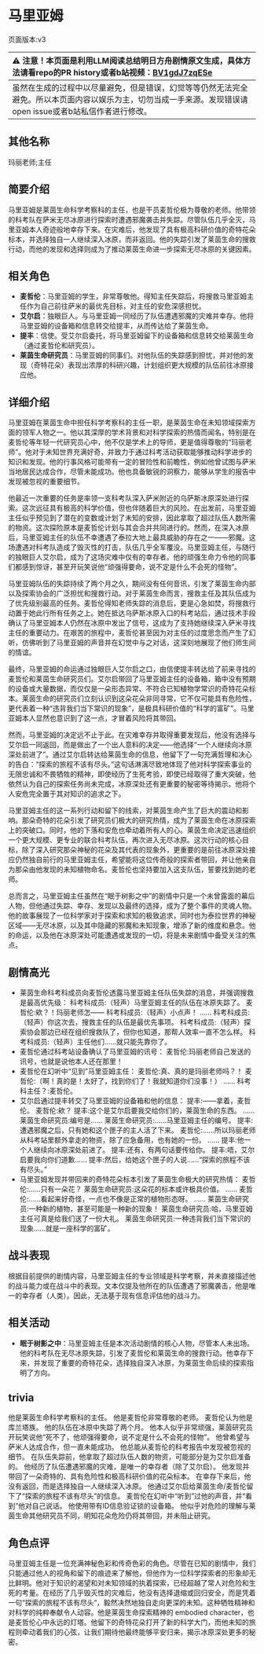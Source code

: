 # 马里亚姆
页面版本:v3
 

| :warning: 注意！本页面是利用LLM阅读总结明日方舟剧情原文生成，具体方法请看repo的PR history或者b站视频：[BV1gdJ7zqESe](https://www.bilibili.com/video/BV1gdJ7zqESe/)         |
|:----------------------------|
| 虽然在生成的过程中以尽量避免，但是错误，幻觉等等仍然无法完全避免。所以本页面内容以娱乐为主，切勿当成一手来源。发现错误请open issue或者b站私信作者进行修改。|



## 其他名称
玛丽老师;主任
## 简要介绍
马里亚姆是莱茵生命科学考察科的主任，也是干员麦哲伦极为尊敬的老师。他带领的科考队在萨米无尽冰原进行探索时遭遇邪魔袭击并失踪。尽管队伍几乎全灭，马里亚姆本人奇迹般地幸存下来。在灾难后，他发现了具有极高科研价值的奇特花朵标本，并选择独自一人继续深入冰原，而非返回。他的失踪引发了莱茵生命的搜救行动，而他的发现和选择则成为了推动莱茵生命进一步探索无尽冰原的关键因素。
## 相关角色
-   **麦哲伦**：马里亚姆的学生，非常尊敬他。得知主任失踪后，将搜救马里亚姆主任作为自己前往萨米的最优先目标，对主任的安危深感担忧。
-   **艾尔启**：独眼巨人。与马里亚姆一同经历了队伍遭遇邪魔的灾难并幸存。他将马里亚姆的设备箱和信息转交给提丰，从而传达给了莱茵生命。
-   **提丰**：信使。受艾尔启委托，将马里亚姆留下的设备箱和信息转交给莱茵生命（通过麦哲伦和研究员）。
-   **莱茵生命研究员**：马里亚姆的同事们。对他队伍的失踪感到担忧，并对他的发现（奇特花朵）表现出浓厚的科研兴趣，计划组织更大规模的队伍前往冰原接应他。
## 详细介绍
马里亚姆在莱茵生命中担任科学考察科的主任一职，是莱茵生命在未知领域探索方面的领军人物之一。他以其深厚的学术背景和对科学探索的热情而闻名，特别是在麦哲伦等年轻一代研究员心中，他不仅是学术上的导师，更是值得尊敬的“玛丽老师”。他对于未知世界充满好奇，并致力于通过科考活动获取能够推动科学进步的知识和发现。他的行事风格可能带有一定的冒险性和前瞻性，例如他曾试图与萨米当地居民达成合作，尽管未能成功。他也具备敏锐的洞察力，能够从学生的报告中发现被忽视的重要细节。

他最近一次重要的任务是率领一支科考队深入萨米附近的乌萨斯冰原深处进行探索。这次远征具有极高的科学价值，但也伴随着巨大的风险。在出发前，马里亚姆主任似乎预见到了潜在的变数或计划了未知的安排，因此拿取了超过队伍人数所需的物资。这次探险原本是麦哲伦计划与其会合并共同进行的。然而，在深入冰原后，马里亚姆主任的队伍不幸遭遇了泰拉大地上最具威胁的存在之一——邪魔。这场遭遇对科考队造成了毁灭性的打击，队伍几乎全军覆没。马里亚姆主任，与随行的独眼巨人艾尔启，成为了这场灾难中仅有的幸存者。他的顽强生命力令他的同事们都感到惊讶，甚至开玩笑说他“顽强得要命，说不定是什么不会死的怪物”。

马里亚姆队伍的失踪持续了两个月之久，期间没有任何音讯，引发了莱茵生命内部以及探索协会的广泛担忧和搜救行动。对于莱茵生命而言，搜救主任及其队伍成为了优先级别最高的任务。麦哲伦得知老师失踪的消息后，更是心急如焚，将搜救行动置于她此行所有任务之上。她在抵达乌萨斯冰原入口的科考站后，通过技术手段确认了马里亚姆本人仍然在冰原中发出了信号，这成为了支持她继续深入萨米寻找主任的重要动力。在艰苦的旅程中，麦哲伦甚至因为对主任的过度思念而产生了幻听，仿佛听到了马里亚姆的声音并在幻觉中与之对话，这深刻地展现了他们师生间的情谊。

最终，马里亚姆的命运通过独眼巨人艾尔启之口，由信使提丰转达给了前来寻找的麦哲伦和莱茵生命研究员们。艾尔启带回了马里亚姆主任的设备箱，箱中没有预期的设备或大量数据，而仅仅是一朵形态异常、不符合已知植物学常识的奇特花朵标本。莱茵生命的研究员们立刻认识到这朵花朵非同寻常，它不仅可能具有危险性，更代表着一种“违背我们当下常识的现象”，是极具科研价值的“科学的富矿”。马里亚姆本人显然也意识到了这一点，才冒着风险将其带回。

然而，马里亚姆的决定远不止于此。在灾难幸存并取得重要发现后，他没有选择与艾尔启一同返回，而是做出了一个出人意料的决定——他选择“一个人继续向冰原深处前进了”。通过艾尔启转达给莱茵生命的信息，他留下了一句充满哲理和决心的告白：“探索的旅程不该有尽头。”这句话淋漓尽致地体现了他对科学探索事业的无限忠诚和不畏牺牲的精神，即使经历了生死考验，即使已经取得了重大突破，他依然认为自己的探索任务尚未完成，冰原深处还有更重要的秘密等待揭示。他将个人安危完全置于其对知识的追求之下。

马里亚姆主任的这一系列行动和留下的线索，对莱茵生命产生了巨大的震动和影响。那朵奇特的花朵引发了研究员们极大的研究热情，成为了莱茵生命在冰原探索上的突破口。同时，他的下落和安危也牵动着所有人的心。莱茵生命决定迅速组织一个更大规模、更专业的联合科考队伍，再次进入无尽冰原。这次行动的核心目标，除了深入研究那朵神秘的花朵及其代表的现象外，更重要的是前往冰原深处接应仍然独自前行的马里亚姆主任，希望能将这位传奇般的探索者带回，并让他亲自为那朵由他发现的未知植物命名。麦哲伦也坚持要加入这支队伍，誓要找到她的老师。

总而言之，马里亚姆主任虽然在“眠于树影之中”的剧情中只是一个未曾露面的幕后人物，但他通过失踪、幸存、发现以及最终的选择，成为了整个事件的灵魂人物。他的故事展现了一位科学家对于探索和求知的极致追求，同时也为泰拉世界的神秘区域——无尽冰原，以及其中隐藏的邪魔和未知现象，增添了新的维度和悬念。他的命运，以及他在冰原深处可能遭遇或发现的一切，将是未来剧情中备受关注的焦点。
## 剧情高光
*   莱茵生命科考科成员向麦哲伦透露马里亚姆主任队伍失踪的消息，并强调搜救是最高优先级：
    科考科成员:（轻声）马里亚姆主任的队伍在冰原失踪了。
    麦哲伦:欸？！玛丽老师怎——
    科考科成员:（轻声）小点声！
    ......
    科考科成员:（轻声）你这次去，搜救主任的队伍是最优先事项。
    科考科成员:（轻声）探索协会那边已经在组织搜救队了，但你也知道，那帮人效率一直不怎么样。
    科考科成员:（轻声）主任他们......就只能先靠你了。
*   麦哲伦通过科考站设备确认了马里亚姆的讯号：
    麦哲伦:玛丽老师自己发送的讯号，也就是说他本人还在那里！
*   麦哲伦在幻听中“见到”马里亚姆主任：
    麦哲伦:真、真的是玛丽老师吗？！
    麦哲伦:（啊！真的是！太好了，找到你们了！我就知道你们没事！）
    ......
    科考科主任？:麦哲伦。
*   艾尔启通过提丰转交了马里亚姆的设备箱和他的信息：
    提丰:——拿着，麦哲伦。
    麦哲伦:欸？
    提丰:这个是艾尔启要我交给你们的，莱茵生命的东西。
    ......
    莱茵生命研究员:编号是......
    莱茵生命研究员:......马里亚姆主任的编号。
    提丰:遭遇邪魔之后，只有她和这个匣子的主人活了下来。
    麦哲伦:......所以玛丽老师从科考站里额外拿走的物资，除了应急备用，也有她的一份。
    ......
    提丰:他一个人继续向冰原深处前进了。
    提丰:还有，有两句话要传给你。
    提丰:唔，艾尔启要我向你们道歉......
    提丰:然后，给她这个匣子的人说......“探索的旅程不该有尽头。”
*   马里亚姆发现并带回来的奇特花朵标本引发了莱茵生命极大的研究热情：
    麦哲伦:......只有一朵花？
    莱茵生命研究员:这朵花的标本或许极具价值。
    ......
    麦哲伦:......看起来好奇怪，一点也不像是正常的植物形态呀。
    ......
    莱茵生命研究员:一种新的植物，甚至可能是一种新的现象！
    莱茵生命研究员:哈，马里亚姆主任可真是给我们送了一份大礼。
    莱茵生命研究员:一种违背我们当下常识的现象......就是一座科学的富矿。
## 战斗表现
根据目前提供的剧情内容，马里亚姆主任的专业领域是科学考察，并未直接描述他的战斗能力或在战斗中的表现。文本仅提及他所在的队伍遭遇了邪魔袭击，他是唯一的幸存者（人类）。因此，无法基于现有信息评估他的战斗力。
## 相关活动
-   **眠于树影之中**：马里亚姆主任是本次活动剧情的核心人物，尽管本人未出场。他的科考队在无尽冰原失踪，引发了麦哲伦和莱茵生命的搜救行动。他幸存下来，并发现了重要的奇特花朵，选择独自深入冰原，为莱茵生命后续的探索指明了方向。
## trivia
他是莱茵生命科学考察科的主任。
他是麦哲伦非常尊敬的老师。
麦哲伦认为他是库兰塔族。
他的队伍在冰原中失踪了两个月。
他本人似乎非常顽强，莱茵研究员开玩笑说他“死不了，他顽强得要命，说不定是什么不会死的怪物”。
他曾希望与萨米人达成合作，但一直未能成功。
他总能从麦哲伦的科考报告中发现被忽视的细节。
在队伍失踪前，他拿取了超过队伍人数的物资，可能部分是为艾尔启准备的。
他经历了队伍遭遇邪魔的灾难，是唯一的幸存者（除了艾尔启）。
他发现并带回了一朵奇特的、具有危险性和极高科研价值的花朵标本。
在幸存下来后，他没有返回，而是选择独自一人继续深入冰原。
他通过艾尔启给莱茵生命/麦哲伦留下了“探索的旅程不该有尽头”的信息。
麦哲伦在幻听中“听到”过他的声音，并“看到”他对自己说话。
他使用带有ID信息验证锁的设备箱。
他似乎对危险的理解与莱茵生命其他研究员不同，明知花朵危险仍将其带回，并未阻止研究。
## 角色点评
马里亚姆主任是一位充满神秘色彩和传奇色彩的角色。尽管在已知的剧情中，我们只能通过他人的视角和留下的痕迹来了解他，但他作为一位科学探索者的形象却无比鲜明。他对于知识的渴望和对未知领域的执着探索，已经超越了常人对危险和生死的考量。在经历了几乎毁灭性的灾难后，他没有选择退缩或回归安全，而是凭着一句“探索的旅程不该有尽头”，毅然决然地独自走向更深的未知。这种牺牲精神和对科学的纯粹奉献令人动容。他是莱茵生命探索精神的 embodied character，也是麦哲伦心中永远的灯塔。他留下的奇特花朵打开了新的科学大门，而他未知的旅程则牵动着我们的心弦，让我们期待他最终能够平安归来，揭示冰原深处更多的秘密。
